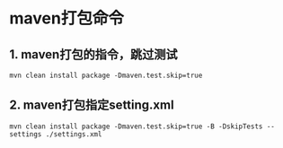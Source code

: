 # maven打包命令

## 1. maven打包的指令，跳过测试
```shell
mvn clean install package -Dmaven.test.skip=true
```

## 2. maven打包指定setting.xml 

```shell
mvn clean install package -Dmaven.test.skip=true -B -DskipTests --settings ./settings.xml
```